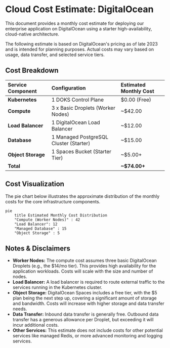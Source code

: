 # Cloud Cost Estimate: DigitalOcean

This document provides a monthly cost estimate for deploying our enterprise application on DigitalOcean using a starter high-availability, cloud-native architecture.

The following estimate is based on DigitalOcean's pricing as of late 2023 and is intended for planning purposes. Actual costs may vary based on usage, data transfer, and selected service tiers.

## Cost Breakdown

| Service Component | Configuration | Estimated Monthly Cost |
| :--- | :--- | :--- |
| **Kubernetes** | 1 DOKS Control Plane | $0.00 (Free) |
| **Compute** | 3 x Basic Droplets (Worker Nodes) | ~$42.00 |
| **Load Balancer** | 1 DigitalOcean Load Balancer | ~$12.00 |
| **Database** | 1 Managed PostgreSQL Cluster (Starter) | ~$15.00 |
| **Object Storage** | 1 Spaces Bucket (Starter Tier) | ~$5.00+ |
| **Total** | | **~$74.00+** |

## Cost Visualization

The pie chart below illustrates the approximate distribution of the monthly costs for the core infrastructure components.

```mermaid
pie
    title Estimated Monthly Cost Distribution
    "Compute (Worker Nodes)" : 42
    "Load Balancer": 12
    "Managed Database" : 15
    "Object Storage" : 5
```

## Notes & Disclaimers

*   **Worker Nodes:** The compute cost assumes three basic DigitalOcean Droplets (e.g., the $14/mo tier). This provides high availability for the application workloads. Costs will scale with the size and number of nodes.
*   **Load Balancer:** A load balancer is required to route external traffic to the services running in the Kubernetes cluster.
*   **Object Storage:** DigitalOcean Spaces includes a free tier, with the $5 plan being the next step up, covering a significant amount of storage and bandwidth. Costs will increase with higher storage and data transfer needs.
*   **Data Transfer:** Inbound data transfer is generally free. Outbound data transfer has a generous allowance per Droplet, but exceeding it will incur additional costs.
*   **Other Services:** This estimate does not include costs for other potential services like managed Redis, or more advanced monitoring and logging services. 